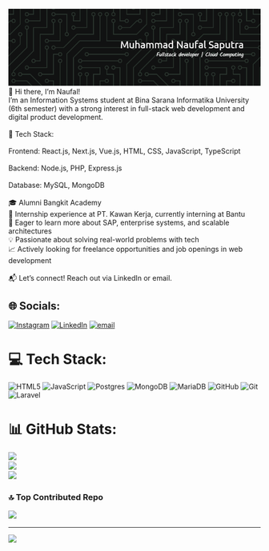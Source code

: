 ![Nopal](./img/Header.png)
👋 Hi there, I’m Naufal!<br>I’m an Information Systems student at Bina Sarana Informatika University (6th semester) with a strong interest in full-stack web development and digital product development.<br><br>🔧 Tech Stack:<br><br>Frontend: React.js, Next.js, Vue.js, HTML, CSS, JavaScript, TypeScript<br><br>Backend: Node.js, PHP, Express.js<br><br>Database: MySQL, MongoDB<br><br>🎓 Alumni Bangkit Academy<br>💼 Internship experience at PT. Kawan Kerja, currently interning at Bantu<br>🌱 Eager to learn more about SAP, enterprise systems, and scalable architectures<br>💡 Passionate about solving real-world problems with tech<br>📈 Actively looking for freelance opportunities and job openings in web development<br><br>📬 Let’s connect! Reach out via LinkedIn or email.

## 🌐 Socials:
[![Instagram](https://img.shields.io/badge/Instagram-%23E4405F.svg?logo=Instagram&logoColor=white)](https://instagram.com/n0pal_06) [![LinkedIn](https://img.shields.io/badge/LinkedIn-%230077B5.svg?logo=linkedin&logoColor=white)](https://www.linkedin.com/in/muhammadnaufalsaputra/) [![email](https://img.shields.io/badge/Email-D14836?logo=gmail&logoColor=white)](mailto:muhammadnaufalsaputra06@gmail.com) 

# 💻 Tech Stack:
![HTML5](https://img.shields.io/badge/html5-%23E34F26.svg?style=plastic&logo=html5&logoColor=white) ![JavaScript](https://img.shields.io/badge/javascript-%23323330.svg?style=plastic&logo=javascript&logoColor=%23F7DF1E) ![Postgres](https://img.shields.io/badge/postgres-%23316192.svg?style=plastic&logo=postgresql&logoColor=white) ![MongoDB](https://img.shields.io/badge/MongoDB-%234ea94b.svg?style=plastic&logo=mongodb&logoColor=white) ![MariaDB](https://img.shields.io/badge/MariaDB-003545?style=plastic&logo=mariadb&logoColor=white) ![GitHub](https://img.shields.io/badge/github-%23121011.svg?style=plastic&logo=github&logoColor=white) ![Git](https://img.shields.io/badge/git-%23F05033.svg?style=plastic&logo=git&logoColor=white) ![Laravel](https://img.shields.io/badge/laravel-%23FF2D20.svg?style=plastic&logo=laravel&logoColor=white)
# 📊 GitHub Stats:
![](https://github-readme-stats.vercel.app/api?username=Nopalss&theme=tokyonight&hide_border=false&include_all_commits=true&count_private=true)<br/>
![](https://nirzak-streak-stats.vercel.app/?user=Nopalss&theme=tokyonight&hide_border=false)<br/>
![](https://github-readme-stats.vercel.app/api/top-langs/?username=Nopalss&theme=tokyonight&hide_border=false&include_all_commits=true&count_private=true&layout=compact)

### 🔝 Top Contributed Repo
![](https://github-contributor-stats.vercel.app/api?username=Nopalss&limit=5&theme=dark&combine_all_yearly_contributions=true)

---
[![](https://visitcount.itsvg.in/api?id=Nopalss&icon=0&color=0)](https://visitcount.itsvg.in)

<!-- Proudly created with GPRM ( https://gprm.itsvg.in ) -->
